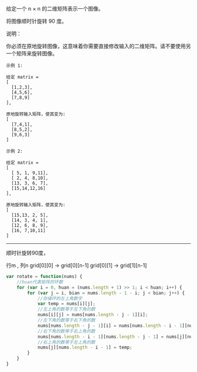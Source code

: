 给定一个 n × n 的二维矩阵表示一个图像。

将图像顺时针旋转 90 度。

说明：

你必须在原地旋转图像，这意味着你需要直接修改输入的二维矩阵。请不要使用另一个矩阵来旋转图像。

```case
示例 1:

给定 matrix =
[
  [1,2,3],
  [4,5,6],
  [7,8,9]
],

原地旋转输入矩阵，使其变为:
[
  [7,4,1],
  [8,5,2],
  [9,6,3]
]

示例 2:

给定 matrix =
[
  [ 5, 1, 9,11],
  [ 2, 4, 8,10],
  [13, 3, 6, 7],
  [15,14,12,16]
],

原地旋转输入矩阵，使其变为:
[
  [15,13, 2, 5],
  [14, 3, 4, 1],
  [12, 6, 8, 9],
  [16, 7,10,11]
]
```

---

顺时针旋转90度，

行m , 列n
grid[0][0] -> grid[0][n-1]
grid[0][1] -> grid[1][n-1]


```javascript
var rotate = function(nums) {
	//huan代表矩阵的环数
	for (var i = 0, huan = (nums.length + 1) >> 1; i < huan; i++) {
		for (var j = i, bian = nums.length - 1 - i; j < bian; j++) {
			//存储环的左上角数字
			var temp = nums[i][j];
			//左上角的数等于左下角的数
			nums[i][j] = nums[nums.length - j - 1][i];
			//左下角的数等于右下角的数
			nums[nums.length - j - 1][i] = nums[nums.length - i - 1][nums.length - j - 1];
			//右下角的数等于右上角的数
			nums[nums.length - i - 1][nums.length - j - 1] = nums[j][nums.length - i - 1];
			//右上角的数等于左上角的数
			nums[j][nums.length - i - 1] = temp;
		}
	}
}
```
